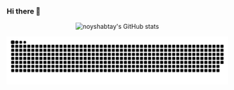 ### Hi there 👋

<div align="center">

![noyshabtay's GitHub stats](https://github-readme-stats.vercel.app/api?username=noyshabtay&hide=stars&count_private=true&show_icons=true&theme=dark&include_all_commits=true)

<img  src="https://github.com/1999AZZAR/1999AZZAR/blob/main/resources/img/grid-snake.svg"
       alt="snake" />

</div>

<!--
**noyshabtay/noyshabtay** is a ✨ _special_ ✨ repository because its `README.md` (this file) appears on your GitHub profile.

Here are some ideas to get you started:

- 🔭 I’m currently working on ...
- 🌱 I’m currently learning ...
- 👯 I’m looking to collaborate on ...
- 🤔 I’m looking for help with ...
- 💬 Ask me about ...
- 📫 How to reach me: ...
- 😄 Pronouns: ...
- ⚡ Fun fact: ...
-->
